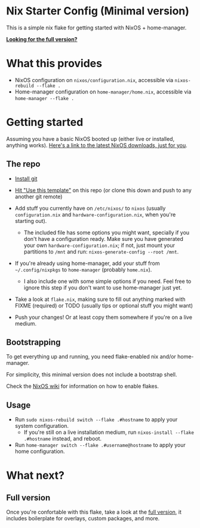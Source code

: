 # Nix Starter Config (Minimal version)

This is a simple nix flake for getting started with NixOS + home-manager.

[**Looking for the full version?**](https://github.com/Misterio77/nix-config/tree/main)

# What this provides

- NixOS configuration on `nixos/configuration.nix`, accessible via
  `nixos-rebuild --flake .`
- Home-manager configuration on `home-manager/home.nix`, accessible via
  `home-manager --flake .`

# Getting started

Assuming you have a basic NixOS booted up (either live or installed, anything
works). [Here's a link to the latest NixOS downloads, just for
you](https://nixos.org/download#download-nixos).

## The repo

- [Install git](https://nixos.wiki/wiki/git)
- [Hit "Use this
  template"](https://github.com/Misterio77/nix-starter-config/generate) on this
  repo (or clone this down and push to any another git remote)

- Add stuff you currently have on `/etc/nixos/` to `nixos` (usually
  `configuration.nix` and `hardware-configuration.nix`, when you're starting
  out).
    - The included file has some options you might want, specially if you don't
      have a configuration ready. Make sure you have generated your own
      `hardware-configuration.nix`; if not, just mount your partitions to
      `/mnt` and run: `nixos-generate-config --root /mnt`.
- If you're already using home-manager, add your stuff from `~/.config/nixpkgs`
  to `home-manager` (probably `home.nix`).
  - I also include one with some simple options if you need. Feel free to
    ignore this step if you don't want to use home-manager just yet.
- Take a look at `flake.nix`, making sure to fill out anything marked with
  FIXME (required) or TODO (usually tips or optional stuff you might want)
- Push your changes! Or at least copy them somewhere if you're on a live
  medium.

## Bootstrapping

To get everything up and running, you need flake-enabled nix and/or home-manager.

For simplicity, this minimal version does not include a bootstrap shell.

Check the [NixOS wiki](https://nixos.wiki/wiki/Flakes) for information on how to enable flakes.

## Usage

- Run `sudo nixos-rebuild switch --flake .#hostname` to apply your system
  configuration.
    - If you're still on a live installation medium, run `nixos-install --flake
      .#hostname` instead, and reboot.
- Run `home-manager switch --flake .#username@hostname` to apply your home
  configuration.

# What next?

## Full version

Once you're confortable with this flake, take a look at the [full
version](https://github.com/Misterio77/nix-config/tree/main), it includes
boilerplate for overlays, custom packages, and more.
